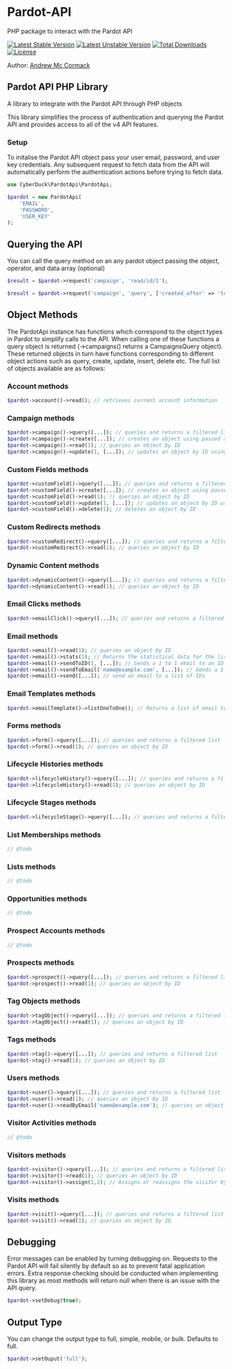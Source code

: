 # Pardot-API
PHP package to interact with the Pardot API

[![Latest Stable Version](https://poser.pugx.org/cyber-duck/pardot-api/v/stable)](https://packagist.org/packages/cyber-duck/pardot-api)
[![Latest Unstable Version](https://poser.pugx.org/cyber-duck/pardot-api/v/unstable)](https://packagist.org/packages/cyber-duck/pardot-api)
[![Total Downloads](https://poser.pugx.org/cyber-duck/pardot-api/downloads)](https://packagist.org/packages/cyber-duck/pardot-api)
[![License](https://poser.pugx.org/cyber-duck/pardot-api/license)](https://packagist.org/packages/cyber-duck/pardot-api)

Author: [Andrew Mc Cormack](https://github.com/Andrew-Mc-Cormack)

## Pardot API PHP Library

A library to integrate with the Pardot API through PHP objects

This library simplifies the process of authentication and querying the Pardot API and provides access to all of the v4 API features.

### Setup

To initalise the Pardot API object pass your user email, password, and user key credentials.
Any subsequent request to fetch data from the API will automatically perform the authentication actions before trying to fetch data.

```php
use CyberDuck\PardotApi\PardotApi;

$pardot = new PardotApi(
    'EMAIL',
    'PASSWORD',
    'USER_KEY'
);
```

## Querying the API

You can call the query method on an any pardot object passing the object, operator, and data array (optional)

```php
$result = $pardot->request('campaign', 'read/id/1');

$result = $pardot->request('campaign', 'query', ['created_after' => 'today']);
```

## Object Methods

The PardotApi instance has functions which correspond to the object types in Pardot to simplify calls to the API.
When calling one of these functions a query object is returned (->campaigns() returns a CampaignsQuery object).
These returned objects in turn have functions corresponding to different object actions such as query, create, update, insert, delete etc.
The full list of objects available are as follows:

### Account methods

```php
$pardot->account()->read(); // retrieves current account information
```

### Campaign methods

```php
$pardot->campaign()->query([...]); // queries and returns a filtered list
$pardot->campaign()->create([...]); // creates an object using passed array data
$pardot->campaign()->read(1); // queries an object by ID
$pardot->campaign()->update(1, [...]); // updates an object by ID using passed array data 
```

### Custom Fields methods

```php
$pardot->customField()->query([...]); // queries and returns a filtered list
$pardot->customField()->create([...]); // creates an object using passed array data
$pardot->customField()->read(1); // queries an object by ID
$pardot->customField()->update(1, [...]); // updates an object by ID using passed array data 
$pardot->customField()->delete(1); // deletes an object by ID
```

### Custom Redirects methods

```php
$pardot->customRedirect()->query([...]); // queries and returns a filtered list
$pardot->customRedirect()->read(1); // queries an object by ID
```

### Dynamic Content methods

```php
$pardot->dynamicContent()->query([...]); // queries and returns a filtered list
$pardot->dynamicContent()->read(1); // queries an object by ID
```

### Email Clicks methods

```php
$pardot->emailClick()->query([...]); // queries and returns a filtered list
```

### Email methods

```php
$pardot->email()->read(1); // queries an object by ID
$pardot->email()->stats(1); // Returns the statistical data for the list email 
$pardot->email()->sendToID(1, [...]); // Sends a 1 to 1 email to an ID using an array of email config / data
$pardot->email()->sendToEmail('name@example.com', [...]); // Sends a 1 to 1 email to a email address an array of email config / data
$pardot->email()->send([...]); // send an email to a list of IDs
```

### Email Templates methods

```php
$pardot->emailTemplate()->listOneToOne(); // Returns a list of email templates used in 1 to 1 emails
```

### Forms methods

```php
$pardot->form()->query([...]); // queries and returns a filtered list
$pardot->form()->read(1); // queries an object by ID
```

### Lifecycle Histories methods

```php
$pardot->lifecycleHistory()->query([...]); // queries and returns a filtered list
$pardot->lifecycleHistory()->read(1); // queries an object by ID
```

### Lifecycle Stages methods

```php
$pardot->lifecycleStage()->query([...]); // queries and returns a filtered list
```

### List Memberships methods

```php
// @todo
```

### Lists methods

```php
// @todo
```

### Opportunities methods

```php
// @todo
```

### Prospect Accounts methods

```php
// @todo
```

### Prospects methods

```php
$pardot->prospect()->query([...]); // queries and returns a filtered list
$pardot->prospect()->read(1); // queries an object by ID
```

### Tag Objects methods

```php
$pardot->tagObject()->query([...]); // queries and returns a filtered list
$pardot->tagObject()->read(1); // queries an object by ID
```

### Tags methods

```php
$pardot->tag()->query([...]); // queries and returns a filtered list
$pardot->tag()->read(1); // queries an object by ID
```

### Users methods

```php
$pardot->user()->query([...]); // queries and returns a filtered list
$pardot->user()->read(1); // queries an object by ID
$pardot->user()->readByEmail('name@example.com'); // queries an object by email
```

### Visitor Activities methods

```php
// @todo
```

### Visitors methods

```php
$pardot->visitor()->query([...]); // queries and returns a filtered list
$pardot->visitor()->read(1); // queries an object by ID
$pardot->visitor()->assign(1,2); // Assigns or reassigns the visitor by ID to a prospect ID.
```

### Visits methods

```php
$pardot->visit()->query([...]); // queries and returns a filtered list
$pardot->visit()->read(1); // queries an object by ID
```

## Debugging

Error messages can be enabled by turning debugging on. Requests to the Pardot API will fail silently by default so as to prevent
fatal application errors. Extra response checking should be conducted when implementing this library as most methods will return
null when there is an issue with the API query.

```php
$pardot->setDebug(true);
```

## Output Type

You can change the output type to full, simple, mobile, or bulk. Defaults to full.

```php
$pardot->setOuput('full');
```

